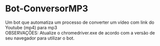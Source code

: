 # Bot-ConversorMP3
Um bot que automatiza um processo de converter um vídeo com link do Youtube (mp4) para mp3
<br>OBSERVAÇÕES: Atualize o chromedriver.exe de acordo com a versão de seu navegador para utilizar o bot.
